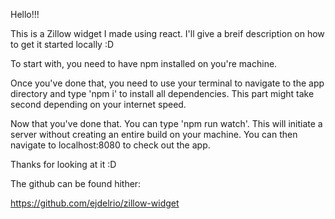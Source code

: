Hello!!!

This is a Zillow widget I made using react. I'll give a breif description on how to get it started locally :D

To start with, you need to have npm installed on you're machine.

Once you've done that, you need to use your terminal to navigate to the app directory and type 'npm i' to 
install all dependencies. This part might take second depending on your internet speed. 

Now that you've done that. You can type 'npm run watch'. This will initiate a server without creating an entire build
on your machine. You can then navigate to localhost:8080 to check out the app.

Thanks for looking at it :D

The github can be found hither:
 
https://github.com/ejdelrio/zillow-widget
